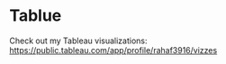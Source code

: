 # Tablue
Check out my Tableau visualizations: https://public.tableau.com/app/profile/rahaf3916/vizzes
